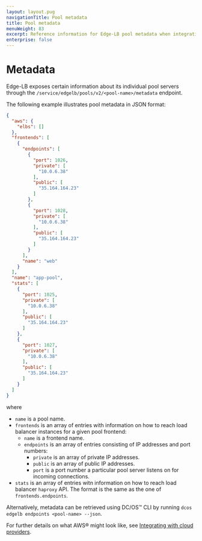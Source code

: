 ```yaml
---
layout: layout.pug
navigationTitle: Pool metadata
title: Pool metadata
menuWeight: 83
excerpt: Reference information for Edge-LB pool metadata when integrating with cloud provider load balancers
enterprise: false
---
```


# Metadata

Edge-LB exposes certain information about its individual pool servers through the `/service/edgelb/pools/v2/<pool-name>/metadata` endpoint.

The following example illustrates pool metadata in JSON format:

```json
{
  "aws": {
    "elbs": []
  },
  "frontends": [
    {
      "endpoints": [
        {
          "port": 1026,
          "private": [
            "10.0.6.38"
          ],
          "public": [
            "35.164.164.23"
          ]
        },
        {
          "port": 1028,
          "private": [
            "10.0.6.38"
          ],
          "public": [
            "35.164.164.23"
          ]
        }
      ],
      "name": "web"
    }
  ],
  "name": "app-pool",
  "stats": [
    {
      "port": 1025,
      "private": [
        "10.0.6.38"
      ],
      "public": [
        "35.164.164.23"
      ]
    },
    {
      "port": 1027,
      "private": [
        "10.0.6.38"
      ],
      "public": [
        "35.164.164.23"
      ]
    }
  ]
}
```

where

- `name` is a pool name.
- `frontends` is an array of entries with information on how to reach load balancer instances for a given pool frontend:
  - `name` is a frontend name.
  - `endpoints` is an array of entries consisting of IP addresses and port numbers:
    - `private` is an array of private IP addresses.
    - `public` is an array of public IP addresses.
    - `port` is a port number a particular pool server listens on for incoming connections.
- `stats` is an array of entries witn information on how to reach load balancer `haproxy` API. The format is the same as the one of `frontends.endpoints`.

Alternatively, metadata can be retrieved using DC/OS&trade; CLI by running `dcos edgelb endpoints <pool-name> --json`.

For further details on what AWS&reg; might look like, see [Integrating with cloud providers](/mesosphere/dcos/services/edge-lb/1.6/concepts/cloud-connector/).
